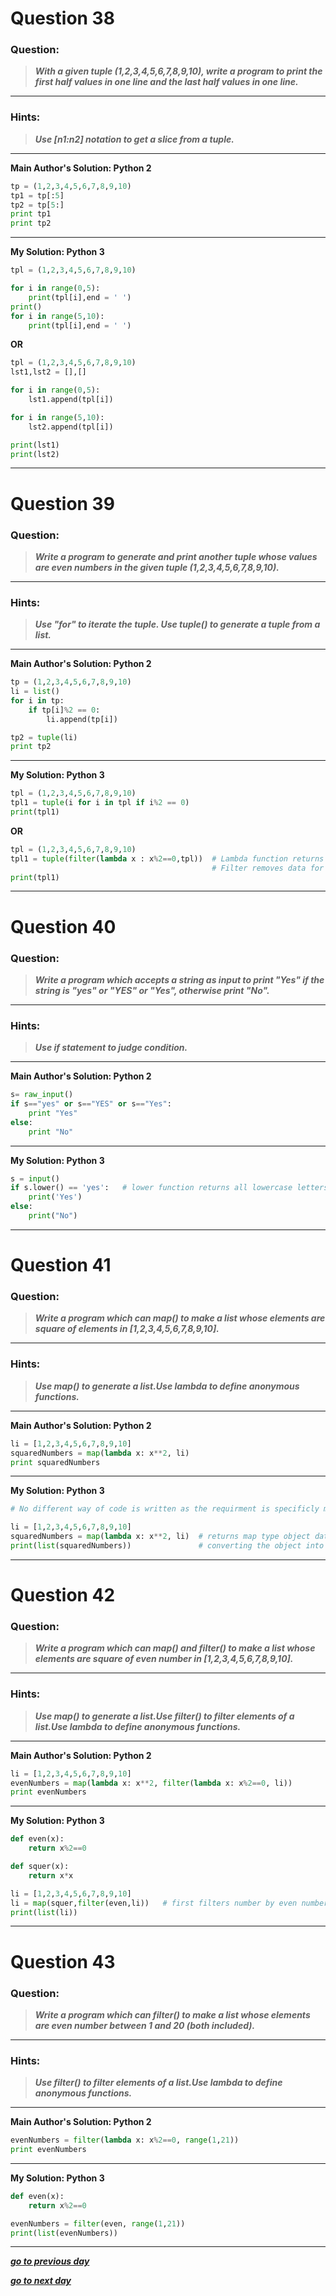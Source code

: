 # Question 38

### **Question:**

>***With a given tuple (1,2,3,4,5,6,7,8,9,10), write a program to print the first half values in one line and the last half values in one line.***

----------------------

### Hints:
>***Use [n1:n2] notation to get a slice from a tuple.***

-------------------

**Main Author's Solution: Python 2**
```python
tp = (1,2,3,4,5,6,7,8,9,10)
tp1 = tp[:5]
tp2 = tp[5:]
print tp1
print tp2
```
----------------
**My Solution: Python 3**
```python
tpl = (1,2,3,4,5,6,7,8,9,10)

for i in range(0,5):
    print(tpl[i],end = ' ')
print()
for i in range(5,10):
    print(tpl[i],end = ' ')
```
**OR**
```python
tpl = (1,2,3,4,5,6,7,8,9,10)
lst1,lst2 = [],[]

for i in range(0,5):
    lst1.append(tpl[i])

for i in range(5,10):
    lst2.append(tpl[i])

print(lst1)
print(lst2)
```
------------------

# Question 39

### **Question:**

>***Write a program to generate and print another tuple whose values are even numbers in the given tuple (1,2,3,4,5,6,7,8,9,10).***

----------------------

### Hints:
>***Use "for" to iterate the tuple. Use tuple() to generate a tuple from a list.***

-------------------

**Main Author's Solution: Python 2**
```python
tp = (1,2,3,4,5,6,7,8,9,10)
li = list()
for i in tp:
	if tp[i]%2 == 0:
		li.append(tp[i])

tp2 = tuple(li)
print tp2
```
----------------
**My Solution: Python 3**
```python
tpl = (1,2,3,4,5,6,7,8,9,10)
tpl1 = tuple(i for i in tpl if i%2 == 0)
print(tpl1)
```
**OR**
```python
tpl = (1,2,3,4,5,6,7,8,9,10)
tpl1 = tuple(filter(lambda x : x%2==0,tpl))  # Lambda function returns True if found even element.
                                             # Filter removes data for which function returns False
print(tpl1)
```
----------------

# Question 40

### **Question:**

>***Write a program which accepts a string as input to print "Yes" if the string is "yes" or "YES" or "Yes", otherwise print "No".***

----------------------

### Hints: 
>***Use if statement to judge condition.***

-------------------
**Main Author's Solution: Python 2**
```python
s= raw_input()
if s=="yes" or s=="YES" or s=="Yes":
    print "Yes"
else:
    print "No"
```
----------------
**My Solution: Python 3**
```python
s = input()
if s.lower() == 'yes':   # lower function returns all lowercase letters in the string
    print('Yes')
else:
    print("No")
```
----------------

# Question 41

### **Question:**

>***Write a program which can map() to make a list whose elements are square of elements in [1,2,3,4,5,6,7,8,9,10].***

----------------------

### Hints: 
>***Use map() to generate a list.Use lambda to define anonymous functions.***

-------------------

**Main Author's Solution: Python 2**
```python
li = [1,2,3,4,5,6,7,8,9,10]
squaredNumbers = map(lambda x: x**2, li)
print squaredNumbers
```
----------------
**My Solution: Python 3**
```python
# No different way of code is written as the requirment is specificly mentioned in problem description

li = [1,2,3,4,5,6,7,8,9,10]
squaredNumbers = map(lambda x: x**2, li)  # returns map type object data
print(list(squaredNumbers))               # converting the object into list
```
--------------

# Question 42

### **Question:**

>***Write a program which can map() and filter() to make a list whose elements are square of even number in [1,2,3,4,5,6,7,8,9,10].***

----------------------
### Hints: 
>***Use map() to generate a list.Use filter() to filter elements of a list.Use lambda to define anonymous functions.***

-------------------

**Main Author's Solution: Python 2**
```python
li = [1,2,3,4,5,6,7,8,9,10]
evenNumbers = map(lambda x: x**2, filter(lambda x: x%2==0, li))
print evenNumbers
```
----------------

**My Solution: Python 3**
```python
def even(x):
    return x%2==0

def squer(x):
    return x*x

li = [1,2,3,4,5,6,7,8,9,10]
li = map(squer,filter(even,li))   # first filters number by even number and the apply map() on the resultant elements
print(list(li))
```
---------------
# Question 43

### **Question:**

>***Write a program which can filter() to make a list whose elements are even number between 1 and 20 (both included).***

----------------------
### Hints: 
>***Use filter() to filter elements of a list.Use lambda to define anonymous functions.***

-------------------

**Main Author's Solution: Python 2**
```python
evenNumbers = filter(lambda x: x%2==0, range(1,21))
print evenNumbers
```
----------------
**My Solution: Python 3**
```python
def even(x):
    return x%2==0

evenNumbers = filter(even, range(1,21))
print(list(evenNumbers))
```
------------------


[***go to previous day***](https://github.com/darkprinx/100-plus-Python-programming-exercises-extended/blob/master/Status/Day_10.md "Day 10")

[***go to next day***](https://github.com/darkprinx/100-plus-Python-programming-exercises-extended/blob/master/Status/Day_12.md "Day 12")
